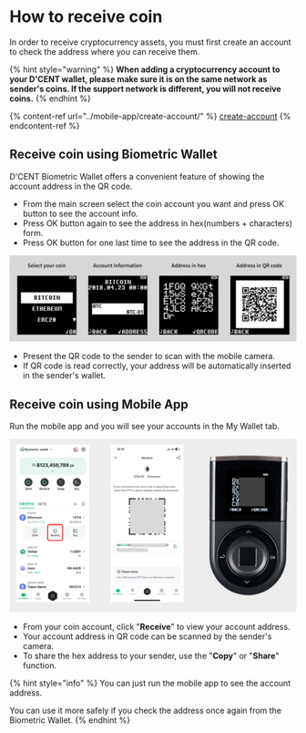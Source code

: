 # How to receive coin

In order to receive cryptocurrency assets, you must first create an account to check the address where you can receive them.

{% hint style="warning" %}
**When adding a cryptocurrency account to your D'CENT wallet, please make sure it is on the same network as sender's coins. If the support network is different, you will not receive coins.**
{% endhint %}

{% content-ref url="../mobile-app/create-account/" %}
[create-account](../mobile-app/create-account/)
{% endcontent-ref %}

## Receive coin using Biometric Wallet

D'CENT Biometric Wallet offers a convenient feature of showing the account address in the QR code.   &#x20;

* From the main screen select the coin account you want and press OK button to see the account info.&#x20;
* Press OK button again to see the address in hex(numbers + characters) form.
* Press OK button for one last time to see the address in the QR code.

<div align="left"><img src="../.gitbook/assets/3 (10).png" alt=""></div>

* Present the QR code to the sender to scan with the mobile camera.
* If QR code is read correctly, your address will be automatically inserted in the sender's wallet.

## Receive coin using Mobile App

Run the mobile app and you will see your accounts in the My Wallet tab.

![](<../.gitbook/assets/1 (17).png>)

* From your coin account, click "**Receive**" to view your account address.
* Your account address in QR code can be scanned by the sender's camera.
* To share the hex address to your sender, use the "**Copy**" or "**Share**" function.&#x20;

{% hint style="info" %}
You can just run the mobile app to see the account address.&#x20;

You can use it more safely if you check the address once again from the Biometric Wallet.
{% endhint %}
